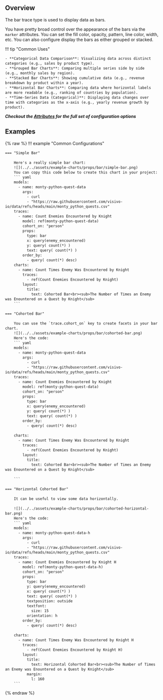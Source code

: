 ## Overview
The bar trace type is used to display data as bars. 

You have pretty broad control over the appearance of the bars via the `marker` attributes. You can set the fill color, opacity, pattern, line color, width, etc. You can also configure display the bars as either grouped or stacked. 

!!! tip "Common Uses"

    - **Categorical Data Comparison**: Visualizing data across distinct categories (e.g., sales by product type).
    - **Grouped Bar Charts**: Comparing multiple series side by side (e.g., monthly sales by region).
    - **Stacked Bar Charts**: Showing cumulative data (e.g., revenue breakdown by product within a year).
    - **Horizontal Bar Charts**: Comparing data where horizontal labels are more readable (e.g., ranking of countries by population).
    - **Time-Series Data (Categorical)**: Displaying data changes over time with categories as the x-axis (e.g., yearly revenue growth by product).

_**Checkout the [Attributes](../configuration/Trace/Props/Bar/#attributes) for the full set of configuration options**_

## Examples 
{% raw %}
!!! example "Common Configurations" 

    === "Simple Bar"

        Here's a really simple bar chart:
        ![](../../assets/example-charts/props/bar/simple-bar.png)
        You can copy this code below to create this chart in your project: 
        ``` yaml
        models:
          - name: monty-python-quest-data
            args:
              - curl
              - "https://raw.githubusercontent.com/visivo-io/data/refs/heads/main/monty_python_quests.csv"
        traces:
          - name: Count Enemies Encountered by Knight
            model: ref(monty-python-quest-data)
            cohort_on: "person"
            props:
              type: bar 
              x: query(enemy_encountered)
              y: query( count(*) )
              text: query( count(*) )
            order_by: 
              - query( count(*) desc)
        charts: 
          - name: Count Times Enemy Was Encountered by Knight
            traces: 
              - ref(Count Enemies Encountered by Knight)
            layout: 
              title: 
                text: Cohorted Bar<br><sub>The Number of Times an Enemy was Enountered on a Quest by Knight</sub>
        ```

    === "Cohorted Bar"

        You can use the `trace.cohort_on` key to create facets in your bar chart.
        ![](../../assets/example-charts/props/bar/cohorted-bar.png)
        Here's the code: 
        ``` yaml 
        models:
          - name: monty-python-quest-data
            args:
              - curl
              - "https://raw.githubusercontent.com/visivo-io/data/refs/heads/main/monty_python_quests.csv"
        traces:
          - name: Count Enemies Encountered by Knight
            model: ref(monty-python-quest-data)
            cohort_on: "person"
            props:
              type: bar 
              x: query(enemy_encountered)
              y: query( count(*) )
              text: query( count(*) )
            order_by: 
              - query( count(*) desc)

        charts: 
          - name: Count Times Enemy Was Encountered by Knight
            traces: 
              - ref(Count Enemies Encountered by Knight)
            layout: 
              title: 
                text: Cohorted Bar<br><sub>The Number of Times an Enemy was Enountered on a Quest by Knight</sub>

        ```
    
    === "Horizontal Cohorted Bar"
        
        It can be useful to view some data horizontally. 

        ![](../../assets/example-charts/props/bar/cohorted-horizontal-bar.png)
        Here's the code: 
        ``` yaml
        models:
          - name: monty-python-quest-data-h
            args:
              - curl
              - "https://raw.githubusercontent.com/visivo-io/data/refs/heads/main/monty_python_quests.csv"
        traces:
          - name: Count Enemies Encountered by Knight H
            model: ref(monty-python-quest-data-h)
            cohort_on: "person"
            props:
              type: bar 
              y: query(enemy_encountered)
              x: query( count(*) )
              text: query( count(*) )
              textposition: outside
              textfont:
                size: 15
              orientation: h
            order_by: 
              - query( count(*) desc)

        charts: 
          - name: Count Times Enemy Was Encountered by Knight H
            traces: 
              - ref(Count Enemies Encountered by Knight H)
            layout: 
              title: 
                text: Horizontal Cohorted Bar<br><sub>The Number of Times an Enemy was Enountered on a Quest by Knight</sub>
              margin: 
                l: 160
        ```

{% endraw %}